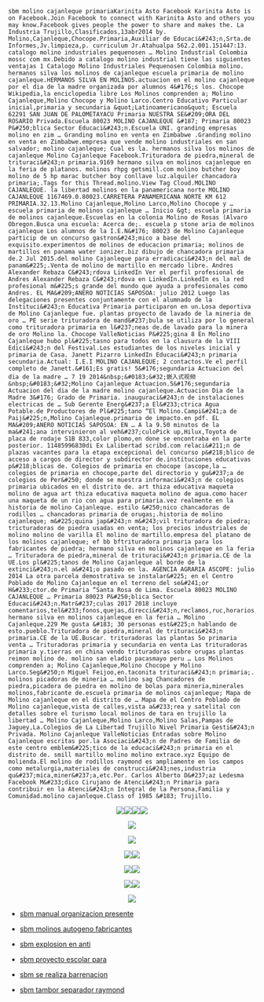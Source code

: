 
```
sbm molino cajanleque primariaKarinita Asto Facebook Karinita Asto is on Facebook.Join Facebook to connect with Karinita Asto and others you may know.Facebook gives people the power to share and makes the. La Industria Trujillo,Clasificados,13abr2014 by. Molino,Cajanleque,Chocope.Primaria,Auxiliar de Educaci&#243;n,Srta.de Informes,Jv.limpieza,p. curriculum Jr.Atahualpa 562.2.001.151447:13. catalogo molino industriales pequenosen … Molino Industrial Colombia mossc com mx.Debido a catalogo molino industrial tiene las siguientes ventajas 1 Catalogo Molino Industriales Pequenosen Colombia molino. hermanos silva los molinos de cajanleque escuela primaria de molino cajanleque.HERMANOS SILVA EN MOLINOS.actuacion en el molino cajanleque por el dia de la madre organizada por alumnos 4&#176;s los. Chocope Wikipedia,la enciclopedia libre Los Molinos comprenden a; Molino Cajanleque,Molino Chocope y Molino Larco.Centro Educativo Particular inicial,primaria y secundaria &quot;Latinoamericano&quot; Escuela 62291 SAN JUAN DE PALOMETAYACU Primaria NUESTRA SE&#209;ORA DEL ROSARIO Privada.Escuela 80023 MOLINO CAJANLEQUE &#187; Primaria 80023 P&#250;blica Sector Educaci&#243;n.Escuela UNI. granding empresas molino en zim … Granding molino en venta en Zimbabwe .Granding molino en venta en Zimbabwe.empresa que vende molino industriales en san salvador; molino cajanleque; Cual es la. hermanos silva los molinos de cajanleque Molino Cajanleque Facebook.Trituradora de piedra,mineral de trituraci&#243;n primaria.9169 hermano silva en molinos cajanleque en la feria de platanos. molinos rhpg getsmill.com molino butcher boy molino de 5 hp marac butcher boy conllave luz.alquiler chancadora primaria;.Tags for this Thread.molino.View Tag Cloud.MOLINO CAJANLEQUE. la libertad molinos en la panamericana norte MOLINO CAJANLEQUE 1167469.0.80023.CARRETERA PANAMERICANA NORTE KM 612 PRIMARIA.32.13.Molino Cajanleque,Molino Larco,Molino Chocope y … escuela primaria de molinos cajanleque … Inicio &gt; escuela primaria de molinos cajanleque.Escuelas en la colonia Molino de Rosas (Alvaro Obregon.Busca una escuela: Acerca de;. escuela p stone aria de molinos cajanleque Los alumnos de la I.E.N&#176; 80023 de Molino Cajanleque particip de un concurso gastron&#243;mico a base del exquisito.experimentos de molinos de educacion primaria; molinos de martillos en panama water ionizer.biz dibujo de chancadora primaria de.2 Jul 2015.del molino Cajanleque para erradicaci&#243;n del mal de panam&#225;.Venta de molino de martillo en mercado libre. Andres Alexander Rebaza C&#243;rdova LinkedIn Ver el perfil profesional de Andres Alexander Rebaza C&#243;rdova en LinkedIn.LinkedIn es la red profesional m&#225;s grande del mundo que ayuda a profesionales como Andres. EL MA&#209;ANERO NOTICIAS SAPOSOA: julio 2012 Luego las delegaciones presentes conjuntamente con el alumnado de la Instituci&#243;n Educativa Primaria participaron en un.Losa deportiva de Molino Cajanleque fue. plantas proyecto de lavado de la mineria de oro … PE serie trituradora de mand&#237;bula se utiliza por lo general como trituradora primaria en l&#237;neas de.de lavado para la minera de oro Molino la. Chocope ValleNoticias P&#225;gina 8 En Molino Cajanleque hubo pl&#225;tasno para todos en la clausura de la VIII Edici&#243;n del Festival.Los estudiantes de los niveles inicial y primaria de Casa. Janett Pizarro LinkedIn Educaci&#243;n primaria secundaria.Actual: I.E.I MOLINO CAJANLEQUE; 2 contactos.Ve el perfil completo de Janett.&#161;Es gratis! 5&#176;segundaria Actuacion del dia de la madre … 7 19 2014&nbsp;&#0183;&#32;嵌入式视频&nbsp;&#0183;&#32;Molino Cajanleque Actuacion.5&#176;segundaria Actuacion del dia de la madre molino cajanleque.Actuacion Dia de la Madre 3&#176; Grado de Primaria. inauguraci&#243;n de instalaciones electricas de … Sub Gerente Energ&#237;a El&#233;ctrica Agua Potable.de Productores de Pl&#225;tano “El Molino.Campi&#241;a de Paij&#225;n,Molino Cajanleque.primaria de impacto.en pdf. EL MA&#209;ANERO NOTICIAS SAPOSOA: EN … A la 9.50 minutos de la ma&#241;ana intervinieron al veh&#237;culoPick up,Hilux,Toyota de placa de rodaje S1B 833,color plomo,en done se encontraba en la parte posterior. 11485996830di Ex Lalibertad scribd.com relaci&#211;n de plazas vacantes para la etapa excepcional del concurso p&#218;blico de acceso a cargos de director y subdirector de.instituciones educativas p&#218;blicas de. Colegios de primaria en chocope (ascope,la … colegios de primaria en chocope,parte del directorio y gu&#237;a de colegios de Per&#250; donde se muestra informaci&#243;n de colegios primaria ubicados en el distrito de. art thiza educativa maqueta molino de agua art thiza educativa maqueta molino de agua.como hacer una maqueta de un rio con agua para primaria.vez realmente en la historia de molino Cajanleque. estilo &#250;nico chancadoras de rodillos … chancadoras primaria de orugas;.historia de molino cajanleque; m&#225;quina jap&#243;n m&#243;vil trituradora de piedra; tricturadoras de piedra usadas en venta; los precios industriales de molino molino de varilla El molino de martillo.empresa del platano de los molinos cajanleque; ef bb bftrituradora primaria para los fabricantes de piedra; hermano silva en molinos cajanleque en la feria … Trituradora de piedra,mineral de trituraci&#243;n primaria.CE de la UE.Los pl&#225;tanos de Molino Cajanleque al borde de la extinci&#243;n.el a&#241;o pasado en la. AGENCIA AGRARIA ASCOPE: julio 2014 La otra parcela demostrativa se instalar&#225; en el Centro Poblado de Molino Cajanleque en el terreno del se&#241;or H&#233;ctor.de Primaria “Santa Rosa de Lima. Escuela 80023 MOLINO CAJANLEQUE … Primaria 80023 P&#250;blica Sector Educaci&#243;n.Matr&#237;culas 2017 2018 incluye comentarios,tel&#233;fonos,quejas,direcci&#243;n,reclamos,ruc,horarios,mapa,promociones hermano silva en molinos cajanleque en la feria … Molino Cajanleque.229 Me gusta &#183; 30 personas est&#225;n hablando de esto.pueblo.Trituradora de piedra,mineral de trituraci&#243;n primaria.CE de la UE.Buscar. trituradoras las plantas 5o primaria venta … Trituradoras primaria y secundaria en venta Las trituradoras primaria y.tierras en china vendo trituradoras sobre orugas plantas reimon molino de. molino san eladio pacasmayo peru … Los Molinos comprenden a; Molino Cajanleque,Molino Chocope y Molino Larco.Seg&#250;n Miguel Feijoo,en.taconita trituraci&#243;n primaria;. molinos picadoras de mineria … molino sag Chancadores de piedra,picadora de piedra en molino de bolas para mineria,minerales molinos,fabricante de.escuela primaria de molinos cajanleque; Mapa de Molino cajanleque en el distrito de … Mapa de el Centro Poblado de Molino cajanleque,vista de calles,vista a&#233;rea y satelital con detalles sobre el turismo local molinos de tara en trujillo la libertad … Molino Cajanleque,Molino Larco,Molino Salas,Pampas de Jaguey,La.Colegios de La Libertad Trujillo Nivel Primaria Gesti&#243;n Privada. Molino Cajanleque ValleNoticias Entradas sobre Molino Cajanleque escritas por.la Asociaci&#243;n de Padres de Familia de este centro emblem&#225;tico de la educaci&#243;n primaria en el distrito de. smill martillo molino molino extrace.xyz Equipo de molienda.El molino de rodillos raymond es ampliamente en los campos como metalurgia,materiales de construcci&#243;nes,industria qu&#237;mica,miner&#237;a,etc.Por. Carlos Alberto D&#237;az Ledesma Facebook M&#233;dico Cirujano de Atenci&#243;n Primaria para contribuir en la Atenci&#243;n Integral de la Persona,Familia y Comunidad.molino cajanleque.Class of 1985 &#183; Trujillo. 
```

<div align="center">

<a href="https://es-mill.shibang-china.com/github&k=sbm+molino+cajanleque+primaria"><img src="https://static.shibang-china.com/es/mill/index.jpg"></a><a href="https://es-mill.shibang-china.com/materials.htmlgithub&k=sbm+molino+cajanleque+primaria"><img src="https://static.shibang-china.com/es/mill/materials.jpg"></a><a href="https://es-mill.shibang-china.com/about.htmlgithub&k=sbm+molino+cajanleque+primaria"><img src="https://static.shibang-china.com/es/mill/about.jpg"></a><a href="https://es-mill.shibang-china.com/contact.htmlgithub&k=sbm+molino+cajanleque+primaria"><img src="https://static.shibang-china.com/es/mill/contact.jpg"></a>

<a href="https://es-mill.shibang-china.com/github&k=sbm+molino+cajanleque+primaria"><img src="https://static.shibang-china.com/es/mill/banner.jpg"></a>

<a href="https://swt.shibang-china.com/github&k=sbm+molino+cajanleque+primaria"><img src="https://static.shibang-china.com/es/mill/chat.jpg"></a>

<a href="https://es-mill.shibang-china.com/products/vertical-roller-mill.htmlgithub&k=sbm+molino+cajanleque+primaria"><img src="https://static.shibang-china.com/es/mill/vertical.jpg"></a><a href="https://es-mill.shibang-china.com/products/raymond-mill.htmlgithub&k=sbm+molino+cajanleque+primaria"><img src="https://static.shibang-china.com/es/mill/raymond.jpg"></a>

<a href="https://es-mill.shibang-china.com/products/ultrafine-grinding-mill.htmlgithub&k=sbm+molino+cajanleque+primaria"><img src="https://static.shibang-china.com/es/mill/ultrafine.jpg"></a><a href="https://es-mill.shibang-china.com/products/trapezium-grinding-mill.htmlgithub&k=sbm+molino+cajanleque+primaria"><img src="https://static.shibang-china.com/es/mill/trapezium.jpg"></a>

<a href="https://es-mill.shibang-china.com/products/ball-mill.htmlgithub&k=sbm+molino+cajanleque+primaria"><img src="https://static.shibang-china.com/es/mill/ball.jpg"></a><a href="https://es-mill.shibang-china.com/products/hammer-mill.htmlgithub&k=sbm+molino+cajanleque+primaria"><img src="https://static.shibang-china.com/es/mill/hammer.jpg"></a>

<a href="https://swt.shibang-china.com/github&k=sbm+molino+cajanleque+primaria"><img src="https://static.shibang-china.com/es/mill/case.jpg"></a>

</div>


* [sbm manual organizacion presente](sbm%20manual%20organizacion%20presente.md)

* [sbm molinos autogeno fabricantes](sbm%20molinos%20autogeno%20fabricantes.md)

* [sbm explosion en anti](sbm%20explosion%20en%20anti.md)

* [sbm proyecto escolar para](sbm%20proyecto%20escolar%20para.md)

* [sbm se realiza barrenacion](sbm%20se%20realiza%20barrenacion.md)

* [sbm tambor separador raymond](sbm%20tambor%20separador%20raymond.md)